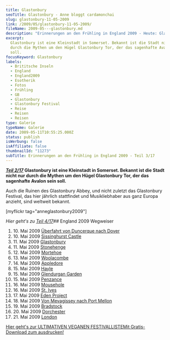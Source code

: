 ```yaml
---
title: Glastonbury
seoTitle: Glastonbury - Anne bloggt cardamonchai
slug: glastonbury-11-05-2009
link: /2009/05/glastonbury-11-05-2009/
fileName: 2009-05---glastonbury.md
description: "Erinnerungen an den Frühling in England 2009 - Heute: Glastonbury"
excerpt:
  Glastonbury ist eine Kleinstadt in Somerset. Bekannt ist die Stadt nicht nur
  durch die Mythen um den Hügel Glastonbury Tor, der das sagenhafte Avalon sein
  soll.
focusKeyword: Glastonbury
labels:
  - Brititsche Inseln
  - England
  - England2009
  - Esotherik
  - Fotos
  - Frühling
  - GB
  - Glastonbury
  - Glastonbury Festival
  - Reise
  - Reisen
  - Reisen
type: Galerie
typeName: Galerie
date: 2009-05-11T10:55:25.000Z
status: publish
isWerbung: false
isAffiliate: false
thumbnailId: "11273"
subTitle: Erinnerungen an den Frühling in England 2009 - Teil 3/17
---
```


<strong><a title="Sissinghurst" href="http://cardamonchai.com/2009/05/sissinghurst-castle/"><em>Teil
2/17</em></a> Glastonbury ist eine Kleinstadt in Somerset. Bekannt ist die Stadt
nicht nur durch die Mythen um den Hügel Glastonbury Tor, der das sagenhafte
Avalon sein soll.</strong>

Auch die Ruinen des Glastonbury Abbey, und nicht zuletzt das Glastonbury
Festival, das hier jährlich stattfindet und Musikliebhaber aus ganz Europa
anzieht, sind weltweit bekannt.

[myflickr tag="anneglastonbury2009"]

<em>Hier geht's zu
<a title="Stonehenge" href="http://cardamonchai.com/2009/05/stonehenge-11-05-2009/">Teil
4/17</a></em>## England 2009 Wegweiser<ol><li>10. Mai 2009
<a href="http://cardamonchai.com/2009/05/uberfahrt-von-duncerque-nach-dover-10-05-2009/">Überfahrt
von Duncerque nach Dover</a></li><li>10. Mai 2009
<a href="http://cardamonchai.com/2009/05/sissinghurst-castle/">Sissinghurst
Castle</a></li><li>11. Mai 2009
<a href="http://cardamonchai.com/2009/05/glastonbury-11-05-2009/">Glastonbury</a></li><li>11.
Mai 2009
<a href="http://cardamonchai.com/2009/05/stonehenge-11-05-2009/">Stonehenge</a></li><li>12.
Mai 2009
<a href="http://cardamonchai.com/2009/05/mortehoe-cornwall-12-05-2009/">Mortehoe</a></li><li>13.
Mai 2009
<a href="http://cardamonchai.com/2009/05/woolacombe-cornwall-13-05-2009/">Woolacombe</a></li><li>14.
Mai 2009
<a href="http://cardamonchai.com/2009/05/appledore-cornwall-14-05-2009/">Appledore</a></li><li>15.
Mai 2009
<a href="http://cardamonchai.com/2009/05/hayle-cornwall-14-15-05-2009/">Hayle</a></li><li>15.
Mai 2009
<a href="http://cardamonchai.com/2009/05/glendurgan-garden-15-05-2009-2/">Glendurgan
Garden</a></li><li>15. Mai 2009
<a href="http://cardamonchai.com/2009/05/penzance-cornwall-15-05-2009/">Penzance</a></li><li>16.
Mai 2009
<a href="http://cardamonchai.com/2009/05/mousehole-cornwall-16-05-2009/">Mousehole</a></li><li>16.
Mai 2009
<a href="http://cardamonchai.com/2009/05/st-ives-cornwall-16-05-2009/">St.
Ives</a></li><li>17. Mai 2009
<a href="http://cardamonchai.com/2009/05/eden-project/">Eden
Project</a></li><li>18. Mai 2009
<a href="http://cardamonchai.com/2009/05/von-mevagissey-nach-port-mellon-18-05-2009/">Von
Mevagissey nach Port Mellon</a></li><li>19. Mai 2009
<a href="http://cardamonchai.com/2009/05/bradstock-19-05-2009/">Bradstock</a></li><li>20.
Mai 2009
<a href="http://cardamonchai.com/2009/05/dorchester/">Dorchester</a></li><li>21.
Mai 2009
<a href="http://cardamonchai.com/2009/05/london-21-05-2009/">London</a></li></ol><a class="banner banner-green" href="/2015/03/die-ultimative-vegane-festivalliste"><span class="head">Hier
geht's zur ULTIMATIVEN VEGANEN FESTIVALLISTE</span><span class="text">Mit
Gratis-Download zum ausdrucken!</span></a>
